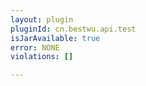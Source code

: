 ```yaml
---
layout: plugin
pluginId: cn.bestwu.api.test
isJarAvailable: true
error: NONE
violations: []

---
```

